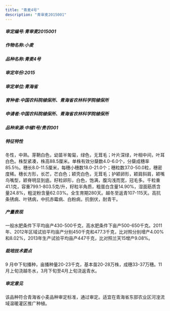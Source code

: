 ```yaml
---
title: "青麦4号"
description: "青审麦2015001"
---
```

##### 审定编号:青审麦2015001

##### 作物名称:小麦

##### 品种名称:青麦4号

##### 审定年份:2015

##### 审定单位:青海省

##### 育种者:中国农科院植保所、青海省农林科学院植保所

##### 申请者:中国农科院植保所、青海省农林科学院植保所

##### 品种来源:中植1号/贵农001

##### 特征特性
冬性，中熟。芽鞘白色，幼苗半匍匐，绿色，无茸毛；叶片深绿，叶相中间，叶耳白色。株型紧凑，株高88.5厘米。单株有效分蘖数4.0-6.0个，分蘖成穗率85.5％。穗长8.0-11.5厘米，每穗小穗数18.0-21.0个；穗粒数37.0-50.0粒，穗密度稀。穗长方形，长芒，芒白色；颖壳白色，无茸毛；护颖卵形，颖肩斜肩，颖嘴鸟嘴型，颖脊明显到底。籽粒卵形，白色，饱满，腹沟浅而宽，冠毛多。千粒重41.1克，容重799.1-803.5克/升，籽粒半角质，粗蛋白含量14.90%，湿面筋质含量24.8%，粗淀粉含量62.03%。全生育期280天。越冬至返青107-115天。高抗条锈病、叶锈病，中抗赤霉病、白粉病，抗倒伏，耐青干。

##### 产量表现
一般水肥条件下平均亩产430-500千克，高水肥条件下亩产500-650千克。2011年、2012年区域试验平均亩产分别450千克和477.3千克，比对照分别增产4.00%和8.02%，2013年生产试验平均亩产447千克，比对照兰天15增产9.08%。

##### 栽培技术要点
9 月中下旬播种，亩播种量20-23千克，基本苗20-28万株，成穗33-37万穗。11月上旬浇越冬水，3月下旬至4月上旬浇返青水。

##### 审定意见
该品种符合青海省小麦品种审定标准，通过审定。适宜在青海省东部农业区河湟流域温暖灌区推广种植。
